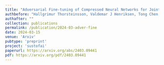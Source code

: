 ```yaml
---
title: "Adversarial Fine-tuning of Compressed Neural Networks for Joint Improvement of Robustness and Efficiency"
authbefore: "Hallgrimur Thorsteinsson, Valdemar J Henriksen, Tong Chen, " 
authafter: ""
collection: publications
permalink: /publication/2024-03-adver-fine
date: 2024-03-15
venue: 'Arxiv'
pubtype: 'preprint'
project: 'sustofai'
paperurl: https://arxiv.org/abs/2403.09441
pdf: https://arxiv.org/pdf/2403.09441
---
```

